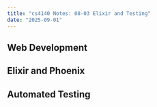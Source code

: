 ```yaml
---
title: "cs4140 Notes: 08-03 Elixir and Testing"
date: "2025-09-01"
---
```


## Web Development




## Elixir and Phoenix



## Automated Testing



